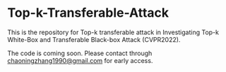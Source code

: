 # Top-k-Transferable-Attack

This is the repository for Top-k transferable attack in Investigating Top-k White-Box and Transferable Black-box Attack (CVPR2022).

The code is coming soon. Please contact through chaoningzhang1990@gmail.com for early access.
